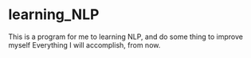 # learning_NLP
This is a program for me to learning NLP, and do some thing to improve myself
Everything I will accomplish, from now.
